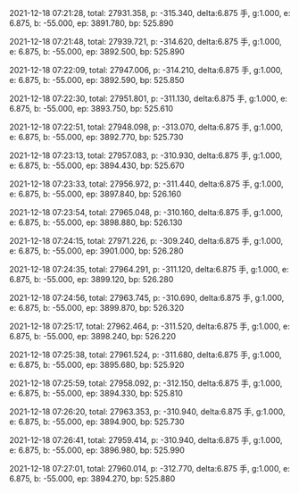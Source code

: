 2021-12-18 07:21:28, total: 27931.358, p: -315.340, delta:6.875 手, g:1.000, e: 6.875, b: -55.000, ep: 3891.780, bp: 525.890

2021-12-18 07:21:48, total: 27939.721, p: -314.620, delta:6.875 手, g:1.000, e: 6.875, b: -55.000, ep: 3892.500, bp: 525.890

2021-12-18 07:22:09, total: 27947.006, p: -314.210, delta:6.875 手, g:1.000, e: 6.875, b: -55.000, ep: 3892.590, bp: 525.850

2021-12-18 07:22:30, total: 27951.801, p: -311.130, delta:6.875 手, g:1.000, e: 6.875, b: -55.000, ep: 3893.750, bp: 525.610

2021-12-18 07:22:51, total: 27948.098, p: -313.070, delta:6.875 手, g:1.000, e: 6.875, b: -55.000, ep: 3892.770, bp: 525.730

2021-12-18 07:23:13, total: 27957.083, p: -310.930, delta:6.875 手, g:1.000, e: 6.875, b: -55.000, ep: 3894.430, bp: 525.670

2021-12-18 07:23:33, total: 27956.972, p: -311.440, delta:6.875 手, g:1.000, e: 6.875, b: -55.000, ep: 3897.840, bp: 526.160

2021-12-18 07:23:54, total: 27965.048, p: -310.160, delta:6.875 手, g:1.000, e: 6.875, b: -55.000, ep: 3898.880, bp: 526.130

2021-12-18 07:24:15, total: 27971.226, p: -309.240, delta:6.875 手, g:1.000, e: 6.875, b: -55.000, ep: 3901.000, bp: 526.280

2021-12-18 07:24:35, total: 27964.291, p: -311.120, delta:6.875 手, g:1.000, e: 6.875, b: -55.000, ep: 3899.120, bp: 526.280

2021-12-18 07:24:56, total: 27963.745, p: -310.690, delta:6.875 手, g:1.000, e: 6.875, b: -55.000, ep: 3899.870, bp: 526.320

2021-12-18 07:25:17, total: 27962.464, p: -311.520, delta:6.875 手, g:1.000, e: 6.875, b: -55.000, ep: 3898.240, bp: 526.220

2021-12-18 07:25:38, total: 27961.524, p: -311.680, delta:6.875 手, g:1.000, e: 6.875, b: -55.000, ep: 3895.680, bp: 525.920

2021-12-18 07:25:59, total: 27958.092, p: -312.150, delta:6.875 手, g:1.000, e: 6.875, b: -55.000, ep: 3894.330, bp: 525.810

2021-12-18 07:26:20, total: 27963.353, p: -310.940, delta:6.875 手, g:1.000, e: 6.875, b: -55.000, ep: 3894.900, bp: 525.730

2021-12-18 07:26:41, total: 27959.414, p: -310.940, delta:6.875 手, g:1.000, e: 6.875, b: -55.000, ep: 3896.980, bp: 525.990

2021-12-18 07:27:01, total: 27960.014, p: -312.770, delta:6.875 手, g:1.000, e: 6.875, b: -55.000, ep: 3894.270, bp: 525.880